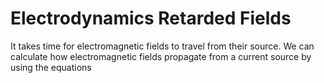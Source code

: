 # Electrodynamics Retarded Fields
<p>It takes time for electromagnetic fields to travel from their source.  We can calculate how electromagnetic fields propagate from a current source by using the equations </p>
<alt="B-field_Mathematical_Expression" src="https://github.com/abatelaan2/Electrodynamics-Retarded-Fields/blob/main/Images/B-field_Mathematical_Expression.png">


